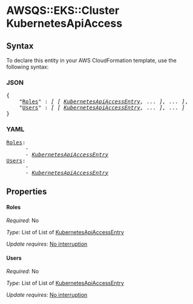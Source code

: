 # AWSQS::EKS::Cluster KubernetesApiAccess

## Syntax

To declare this entity in your AWS CloudFormation template, use the following syntax:

### JSON

<pre>
{
    "<a href="#roles" title="Roles">Roles</a>" : <i>[ [ <a href="kubernetesapiaccessentry.md">KubernetesApiAccessEntry</a>, ... ], ... ]</i>,
    "<a href="#users" title="Users">Users</a>" : <i>[ [ <a href="kubernetesapiaccessentry.md">KubernetesApiAccessEntry</a>, ... ], ... ]</i>
}
</pre>

### YAML

<pre>
<a href="#roles" title="Roles">Roles</a>: <i>
      - 
      - <a href="kubernetesapiaccessentry.md">KubernetesApiAccessEntry</a></i>
<a href="#users" title="Users">Users</a>: <i>
      - 
      - <a href="kubernetesapiaccessentry.md">KubernetesApiAccessEntry</a></i>
</pre>

## Properties

#### Roles

_Required_: No

_Type_: List of List of <a href="kubernetesapiaccessentry.md">KubernetesApiAccessEntry</a>

_Update requires_: [No interruption](https://docs.aws.amazon.com/AWSCloudFormation/latest/UserGuide/using-cfn-updating-stacks-update-behaviors.html#update-no-interrupt)

#### Users

_Required_: No

_Type_: List of List of <a href="kubernetesapiaccessentry.md">KubernetesApiAccessEntry</a>

_Update requires_: [No interruption](https://docs.aws.amazon.com/AWSCloudFormation/latest/UserGuide/using-cfn-updating-stacks-update-behaviors.html#update-no-interrupt)

